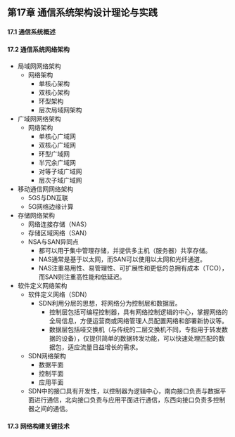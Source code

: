 ## 第17章 通信系统架构设计理论与实践
#### 17.1 通信系统概述
#### 17.2 通信系统网络架构
- 局域网网络架构
	- 网络架构
		- 单核心架构
		- 双核心架构
		- 环型架构
		- 层次局域网架构
- 广域网网络架构
	- 网络架构
		- 单核心广域网
		- 双核心广域网
		- 环型广域网
		- 半冗余广域网
		- 对等子域广域网
		- 层次子域广域网
- 移动通信网网络架构
	- 5GS与DN互联
	- 5G网络边缘计算
- 存储网络架构
	- 网络连接存储（NAS）
	- 存储区域网络（SAN）
	- NSA与SAN异同点
		- 都可以用于集中管理存储，并提供多主机（服务器）共享存储。
		- NAS通常是基于以太网，而SAN可以使用以太网和光纤通道。
		- NAS注重易用性、易管理性、可扩展性和更低的总拥有成本（TCO），而SAN则注重高性能和低延迟。
- 软件定义网络架构
	- 软件定义网络（SDN）
		- SDN利用分层的思想，将网络分为控制层和数据层。
			- 控制层包括可编程控制器，具有网络控制逻辑的中心，掌握网络的全局信息，方便运营商或网络管理人员配置网络和部署新协议等。
			- 数据层包括哑交换机（与传统的二层交换机不同，专指用于转发数据的设备），仅提供简单的数据转发功能，可以快速处理匹配的数据包，适应流量日益增长的需求。
	- SDN网络架构
		- 数据平面
		- 控制平面
		- 应用平面
	- SDN中的接口具有开发性，以控制器为逻辑中心，南向接口负责与数据平面进行通信，北向接口负责与应用平面进行通信，东西向接口负责多控制器之间的通信。
#### 17.3 网络构建关键技术
